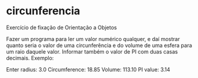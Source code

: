# circunferencia
Exercício de fixação de Orientação a Objetos

Fazer um programa para ler um valor numérico qualquer, e daí mostrar
quanto seria o valor de uma circunferência e do volume de uma esfera
para um raio daquele valor. Informar também o valor de PI com duas
casas decimais.
Exemplo:

Enter radius: 3.0
Circumference: 18.85
Volume: 113.10
PI value: 3.14
